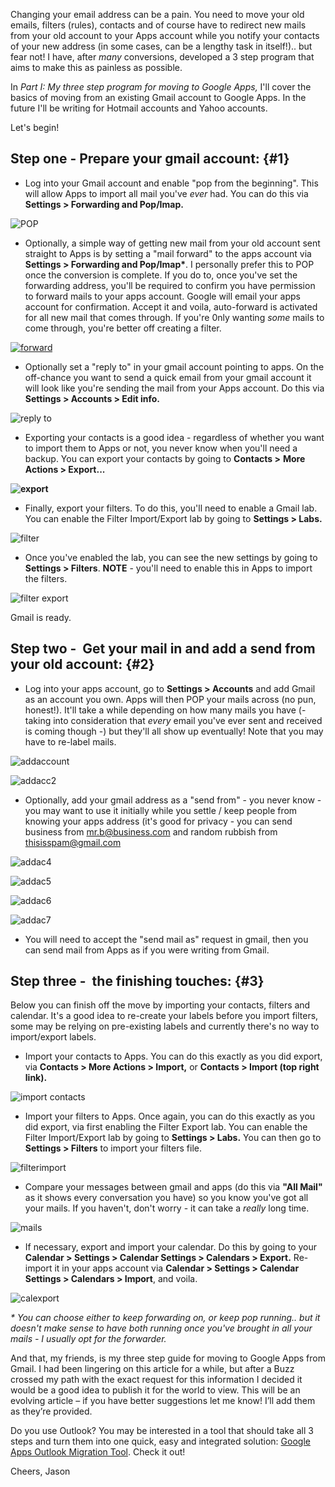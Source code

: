 <!---
title: "Part I: My 3 step program for moving to Google Apps"
date: "2010-11-21"
categories:
  - "guides"
tags:
  - "convert"
  - "email"
  - "forwarding"
  - "gmail"
  - "google"
  - "googlemail"
  - "hotmail"
  - "imap"
  - "import"
  - "merge-account"
  - "pop"
  - "yahoo-mail"
--->

Changing your email address can be a pain. You need to move your old emails, filters (rules), contacts and of course have to redirect new mails from your old account to your Apps account while you notify your contacts of your new address (in some cases, can be a lengthy task in itself!).. but fear not! I have, after _many_ conversions, developed a 3 step program that aims to make this as painless as possible.

In _Part I: My three step program for moving to Google Apps,_ I'll cover the basics of moving from an existing Gmail account to Google Apps. In the future I'll be writing for Hotmail accounts and Yahoo accounts.

Let's begin!

## Step one - Prepare your gmail account: {#1}

- Log into your Gmail account and enable "pop from the beginning". This will allow Apps to import all mail you've _ever_ had. You can do this via **Settings > Forwarding and Pop/Imap.**

![](/wp-content/uploads/2010/11/screenshot.93.png "POP")

- Optionally, a simple way of getting new mail from your old account sent straight to Apps is by setting a "mail forward" to the apps account via **Settings > Forwarding and Pop/Imap\***. I personally prefer this to POP once the conversion is complete. If you do to, once you've set the forwarding address, you'll be required to confirm you have permission to forward mails to your apps account. Google will email your apps account for confirmation. Accept it and voila, auto-forward is activated for all new mail that comes through. If you're 0nly wanting _some_ mails to come through, you're better off creating a filter.

[![](/wp-content/uploads/2010/11/screenshot.94.png "forward")](/wp-content/uploads/2010/11/screenshot.94.png)

- Optionally set a "reply to" in your gmail account pointing to apps. On the off-chance you want to send a quick email from your gmail account it will look like you're sending the mail from your Apps account. Do this via **Settings > Accounts > Edit info.**

![](/wp-content/uploads/2010/11/screenshot.95.png "reply to")

- Exporting your contacts is a good idea - regardless of whether you want to import them to Apps or not, you never know when you'll need a backup. You can export your contacts by going to **Contacts >** **More Actions > Export...**

**![](/wp-content/uploads/2010/11/screenshot.96.png "export")**

- Finally, export your filters. To do this, you'll need to enable a Gmail lab. You can enable the Filter Import/Export lab by going to **Settings > Labs.**

![](/wp-content/uploads/2010/11/screenshot.97.png "filter")

- Once you've enabled the lab, you can see the new settings by going to **Settings > Filters**. **NOTE** \- you'll need to enable this in Apps to import the filters.

![](/wp-content/uploads/2010/11/screenshot.98.png "filter export")

Gmail is ready.

## Step two -  Get your mail in and add a send from your old account: {#2}

- Log into your apps account, go to **Settings > Accounts** and add Gmail as an account you own. Apps will then POP your mails across (no pun, honest!). It'll take a while depending on how many mails you have (- taking into consideration that _every_ email you've ever sent and received is coming though -) but they'll all show up eventually! Note that you may have to re-label mails.

![](/wp-content/uploads/2010/11/screenshot.99.png "addaccount")

![](/wp-content/uploads/2010/11/screenshot.100.png "addacc2")

- Optionally, add your gmail address as a "send from" - you never know - you may want to use it initially while you settle / keep people from knowing your apps address (it's good for privacy - you can send business from mr.b@business.com and random rubbish from thisisspam@gmail.com

![](/wp-content/uploads/2010/11/screenshot.102.png "addac4")

![](/wp-content/uploads/2010/11/screenshot.103.png "addac5")

![](/wp-content/uploads/2010/11/screenshot.104.png "addac6")

![](/wp-content/uploads/2010/11/screenshot.105.png "addac7")

- You will need to accept the "send mail as" request in gmail, then you can send mail from Apps as if you were writing from Gmail.

## Step three -  the finishing touches: {#3}

Below you can finish off the move by importing your contacts, filters and calendar. It's a good idea to re-create your labels before you import filters, some may be relying on pre-existing labels and currently there's no way to import/export labels.

- Import your contacts to Apps. You can do this exactly as you did export, via **Contacts > More Actions > Import,** or **Contacts > Import (top right link).**

![](/wp-content/uploads/2010/11/screenshot.106.png "import contacts")

- Import your filters to Apps. Once again, you can do this exactly as you did export, via first enabling the Filter Export lab. You can enable the Filter Import/Export lab by going to **Settings > Labs.** You can then go to **Settings > Filters** to import your filters file.

![](/wp-content/uploads/2010/11/screenshot.107.png "filterimport")

- Compare your messages between gmail and apps (do this via **"All Mail"** as it shows every conversation you have) so you know you've got all your mails. If you haven't, don't worry - it can take a _really_ long time.

![](/wp-content/uploads/2010/11/screenshot.108.png "mails")

- If necessary, export and import your calendar. Do this by going to your **Calendar > Settings > Calendar Settings > Calendars > Export.** Re-import it in your apps account via **Calendar > Settings > Calendar Settings > Calendars > Import**, and voila.

![](/wp-content/uploads/2010/11/screenshot.109.png "calexport")

_\* You can choose either to keep forwarding on, or keep pop running.. but it doesn't make sense to have both running once you've brought in all your mails - I usually opt for the forwarder._

And that, my friends, is my three step guide for moving to Google Apps from Gmail. I had been lingering on this article for a while, but after a Buzz crossed my path with the exact request for this information I decided it would be a good idea to publish it for the world to view. This will be an evolving article – if you have better suggestions let me know! I’ll add them as they’re provided.

Do you use Outlook? You may be interested in a tool that should take all 3 steps and turn them into one quick, easy and integrated solution: [Google Apps Outlook Migration Tool](http://tools.google.com/dlpage/outlookmigration). Check it out!

Cheers, Jason
